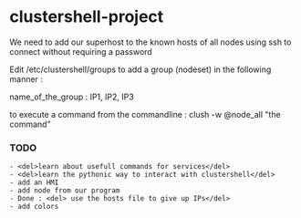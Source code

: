 # clustershell-project


We need to add our superhost to the known hosts of all nodes using ssh to connect without requiring a password

Edit /etc/clustershell/groups to add a group (nodeset) in the following manner :

name_of_the_group : IP1, IP2, IP3

to execute a command from the commandline :
clush -w @node_all "the command"

### TODO 
	- <del>learn about usefull commands for services</del>
	- <del>learn the pythonic way to interact with clustershell</del>
	- add an HMI
	- add node from our program
	- Done : <del> use the hosts file to give up IPs</del>
	- add colors
